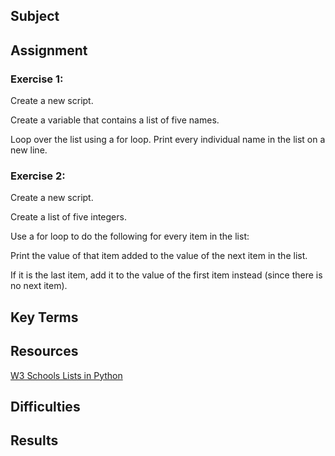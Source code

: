 ## Subject


## Assignment

### Exercise 1:
Create a new script.

Create a variable that contains a list of five names.

Loop over the list using a for loop. Print every individual name in the list on a new line.

### Exercise 2:
Create a new script.

Create a list of five integers.

Use a for loop to do the following for every item in the list:

Print the value of that item added to the value of the next item in the list.

If it is the last item, add it to the value of the first item instead (since there is no next item).

##  Key Terms

## Resources

[W3 Schools Lists in Python](https://www.w3schools.com/python/python_lists.asp)


##  Difficulties


##  Results
